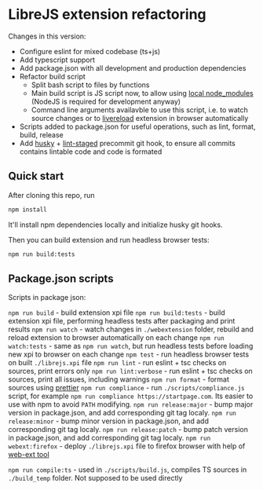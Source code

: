 # LibreJS extension refactoring

Changes in this version:

- Configure eslint for mixed codebase (ts+js)
- Add typescript support
- Add package.json with all development and production dependencies
- Refactor build script
  - Split bash script to files by functions
  - Main build script is JS script now, to allow using [local node_modules](https://docs.npmjs.com/cli/v8/using-npm/scripts#path) (NodeJS is required for development anyway)
  - Command line arguments availavble to use this script, i.e. to watch source changes or to [livereload](https://www.npmjs.com/package/web-ext) extension in browser automatically
- Scripts added to package.json for useful operations, such as lint, format, build, release
- Add [husky](https://www.npmjs.com/package/husky) + [lint-staged](https://github.com/okonet/lint-staged) precommit git hook, to ensure all commits contains lintable code and code is formated

## Quick start

After cloning this repo, run

```bash
npm install
```

It'll install npm dependencies locally and initialize husky git hooks.

Then you can build extension and run headless browser tests:

```bash
npm run build:tests
```

## Package.json scripts

Scripts in package json:

`npm run build` - build extension xpi file
`npm run build:tests` - build extension xpi file, performing headless tests after packaging and print results
`npm run watch` - watch changes in `./webextension` folder, rebuild and reload extension to browser automatically on each change
`npm run watch:tests` - same as `npm run watch`, but run headless tests before loading new xpi to browser on each change
`npm test` - run headless browser tests on built `./librejs.xpi` file
`npm run lint` - run eslint + tsc checks on sources, print errors only
`npm run lint:verbose` - run eslint + tsc checks on sources, print all issues, including warnings
`npm run format` - format sources using [prettier](https://www.npmjs.com/package/prettier)
`npm run compliance` - run `./scripts/compliance.js` script, for example `npm run compliance https://startpage.com`. Its easier to use with npm to avoid `PATH` modifying.
`npm run release:major` - bump major version in package.json, and add corresponding git tag localy.
`npm run release:minor` - bump minor version in package.json, and add corresponding git tag localy.
`npm run release:patch` - bump patch version in package.json, and add corresponding git tag localy.
`npm run webext:firefox` - deploy `./librejs.xpi` file to firefox browser with help of [web-ext tool](https://github.com/mozilla/web-ext)

`npm run compile:ts` - used in `./scripts/build.js`, compiles TS sources in `./build_temp` folder. Not supposed to be used directly
